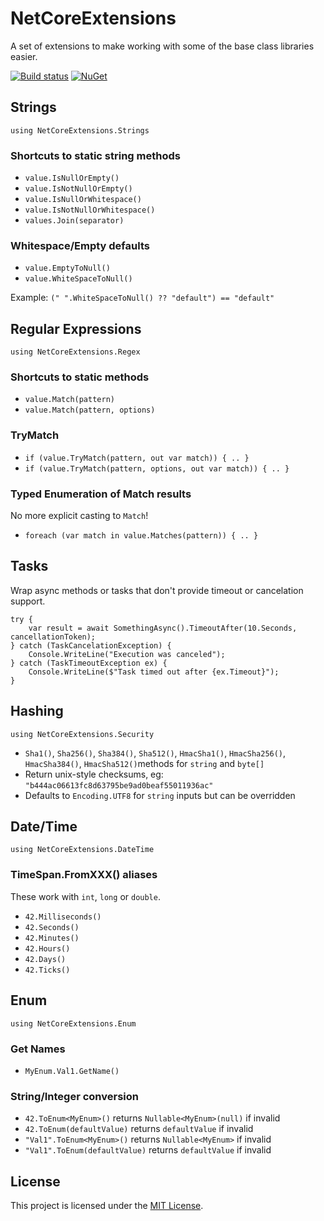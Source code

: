 # NetCoreExtensions

A set of extensions to make working with some of the base class libraries easier.

[![Build status](https://ci.appveyor.com/api/projects/status/gxfnvkayfbrmllt0/branch/master?svg=true)](https://ci.appveyor.com/project/gregmac/netcoreextensions/branch/master) [![NuGet](https://img.shields.io/nuget/v/NetCoreExtensions.svg?maxAge=3600)](https://www.nuget.org/packages/NetCoreExtensions/)


## Strings

`using NetCoreExtensions.Strings`

### Shortcuts to static string methods

* `value.IsNullOrEmpty()`        
* `value.IsNotNullOrEmpty()`     
* `value.IsNullOrWhitespace()`   
* `value.IsNotNullOrWhitespace()`
* `values.Join(separator)`       

### Whitespace/Empty defaults

* `value.EmptyToNull()`
* `value.WhiteSpaceToNull()`

Example: `(" ".WhiteSpaceToNull() ?? "default") == "default"`

## Regular Expressions

`using NetCoreExtensions.Regex`

### Shortcuts to static methods

* `value.Match(pattern)` 
* `value.Match(pattern, options)`

### TryMatch 

* `if (value.TryMatch(pattern, out var match)) { .. }` 
* `if (value.TryMatch(pattern, options, out var match)) { .. }`  

### Typed Enumeration of Match results

No more explicit casting to `Match`!

* `foreach (var match in value.Matches(pattern)) { .. } `

## Tasks

Wrap async methods or tasks that don't provide timeout or cancelation support.

```
try { 
    var result = await SomethingAsync().TimeoutAfter(10.Seconds, cancellationToken);
} catch (TaskCancelationException) {
    Console.WriteLine("Execution was canceled");
} catch (TaskTimeoutException ex) {
    Console.WriteLine($"Task timed out after {ex.Timeout}");
}
```

## Hashing

`using NetCoreExtensions.Security`

* `Sha1()`, `Sha256()`, `Sha384()`, `Sha512()`, `HmacSha1()`, `HmacSha256()`, `HmacSha384()`, `HmacSha512()`methods for `string` and `byte[]`
* Return unix-style checksums, eg: `"b444ac06613fc8d63795be9ad0beaf55011936ac"`
* Defaults to `Encoding.UTF8` for `string` inputs but can be overridden

## Date/Time

`using NetCoreExtensions.DateTime`

### TimeSpan.FromXXX() aliases

These work with `int`, `long` or `double`.

* `42.Milliseconds()`
* `42.Seconds()`     
* `42.Minutes()`     
* `42.Hours()`       
* `42.Days()`        
* `42.Ticks()` 


## Enum

`using NetCoreExtensions.Enum`

### Get Names

* `MyEnum.Val1.GetName()`

### String/Integer conversion

* `42.ToEnum<MyEnum>()` returns `Nullable<MyEnum>(null)` if invalid
* `42.ToEnum(defaultValue)` returns `defaultValue` if invalid
* `"Val1".ToEnum<MyEnum>()` returns `Nullable<MyEnum>` if invalid
* `"Val1".ToEnum(defaultValue)` returns `defaultValue` if invalid

## License

This project is licensed under the [MIT License](LICENSE.md).
